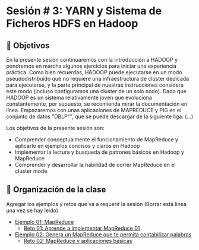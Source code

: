 
# Sesión # 3: YARN y Sistema de Ficheros HDFS en Hadoop

## :dart: Objetivos

En la presente sesión continuaremos con la introducción a HADOOP y pondremos en marcha algunos ejercicios para iniciar una experiencia práctica. Como bien recuerdas, HADOOP puede ejecutarse en un modo pseudodistribuido que no requiere una infraestructura de clúster dedicada para ejecutarse, y la parte principal de nuestras instrucciones considera este modo (incluso configuramos una cluster de un solo nodo). Dado que HADOOP es un sistema relativamente joven que evoluciona constantemente, por supuesto, se recomienda mirar la documentación en línea. Empazaremos con unas aplicaciones de MAPREDUCE y PIG en el conjunto de datos "DBLP"", que se puede descargar de la siguiente liga: (...)

Los objetivos de la presente sesión son:

- Comprender conceptualmente el funcionamiento de MapReduce y aplicarlo en ejemplos concisos y claros en Hadoop
- Implementar la lectura y busqueda de patrones básicos en Hadoop y MapReduce
- Comprender y desarrollar la habilidad de correr MapReduce en el cluster mode.



## 📂 Organización de la clase

Agregar los ejemplos y retos que va a requerir la sesión (Borrar está linea una vez se hay leido)

- [Ejemplo 01:  MapReduce](./Ejemplo-01/README.md)
    - [Reto 01: Aprende a implementar MapReduce 01](./Reto-01/README.md)
- [Ejemplo 02: Genera un MapReduce que te permita contabilizar palabras](./Ejemplo-02/README.md)
    - [Reto  02: MapReduce y aplicaciones básicas](./Reto-02/README.md)




